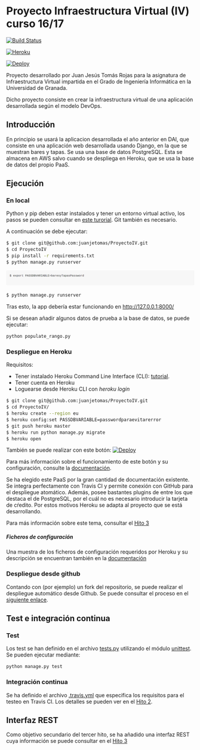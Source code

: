 # Proyecto Infraestructura Virtual (IV) curso 16/17
[![Build Status](https://travis-ci.org/juanjetomas/ProyectoIV.svg?branch=master)](https://travis-ci.org/juanjetomas/ProyectoIV)

[![Heroku](https://iwantmyname.com/images/logo-developer-heroku.png)](https://baresytapasjj.herokuapp.com/rango/)


[![Deploy](https://www.herokucdn.com/deploy/button.png)](https://heroku.com/deploy)

Proyecto desarrollado por Juan Jesús Tomás Rojas para la asignatura de Infraestructura Virtual impartida en el Grado de Ingeniería Informática en la Universidad de Granada.

Dicho proyecto consiste en crear la infraestructura virtual de una aplicación desarrollada según el modelo DevOps.

## Introducción
En principio se usará la aplicacion desarrollada el año anterior en DAI, que consiste en una aplicación web desarrollada usando Django, en la que se muestran bares y tapas.
Se usa una base de datos PostgreSQL. Esta se almacena en AWS salvo cuando se despliega en Heroku, que se usa la base de datos del propio PaaS.

## Ejecución
### En local
Python y pip deben estar instalados y tener un entorno virtual activo, los pasos se pueden consultar en [este turorial](http://www.tangowithdjango.com/book17/chapters/requirements.html#installing-the-software). Git también es necesario.

A continuación se debe ejecutar:
```bash
$ git clone git@github.com:juanjetomas/ProyectoIV.git
$ cd ProyectoIV
$ pip install -r requirements.txt
$ python manage.py runserver
```
![infodb](https://github.com/juanjetomas/ProyectoIV/blob/documentacion/capturas/dbcompleto.png)
```bash
$ python manage.py runserver
```

Tras esto, la app debería estar funcionando en http://127.0.0.1:8000/

Si se desean añadir algunos datos de prueba a la base de datos, se puede ejecutar:
```bash
python populate_rango.py
```
### Despliegue en Heroku
Requisitos:
* Tener instalado Heroku Command Line Interface (CLI): [tutorial](https://devcenter.heroku.com/articles/heroku-command-line).
* Tener cuenta en Heroku
* Loguearse desde Heroku CLI con _heroku login_
```bash
$ git clone git@github.com:juanjetomas/ProyectoIV.git
$ cd ProyectoIV/
$ heroku create --region eu
$ heroku config:set PASSDBVARIABLE=passwordparaevitarerror
$ git push heroku master
$ heroku run python manage.py migrate
$ heroku open
```
También se puede realizar con este botón:
[![Deploy](https://www.herokucdn.com/deploy/button.png)](https://heroku.com/deploy)

Para más información sobre el funcionamiento de este botón y su configuración, consulte la [documentación](https://github.com/juanjetomas/ProyectoIV/blob/documentacion/Hito3.md#botón-deploy-to-heroku).

Se ha elegido este PaaS por la gran cantidad de documentación existente. Se integra perfectamente con Travis CI y permite conexión con GitHub para el despliegue atomático. Además, posee bastantes plugins de entre los que destaca el de PostgreSQL, por el cuál no es necesario introducir la tarjeta de cŕedito.
Por estos motivos Heroku se adapta al proyecto que se está desarrollando.

Para más información sobre este tema, consultar el [Hito 3](https://github.com/juanjetomas/ProyectoIV/blob/documentacion/Hito3.md)

##### Ficheros de configuración
Una muestra de los ficheros de configuración requeridos por Heroku y su descripción se encuentran también en la [documentación](https://github.com/juanjetomas/ProyectoIV/blob/documentacion/Hito3.md)

### Despliegue desde github
Contando con (por ejemplo) un fork del repositorio, se puede realizar el despliegue automático desde Github. Se puede consultar el proceso en el [siguiente enlace](https://github.com/juanjetomas/ProyectoIV/blob/documentacion/Hito3.md#despliegue-automático).


## Test e integración continua
### Test
Los test se han definido en el archivo [tests.py](rango/tests.py) utilizando el módulo [unittest](https://docs.python.org/3/library/unittest.html#module-unittest). Se pueden ejecutar mediante:

```bash
python manage.py test
```
### Integración continua
Se ha definido el archivo [.travis.yml](.travis.yml) que especifica los requisitos para el testeo en Travis CI. Los detalles se pueden ver en el [Hito 2](https://github.com/juanjetomas/ProyectoIV/blob/documentacion/Hito2.md).

## Interfaz REST
Como objetivo secundario del tercer hito, se ha añadido una interfaz REST cuya información se puede consultar en el [Hito 3](https://github.com/juanjetomas/ProyectoIV/blob/documentacion/Hito3.md)
